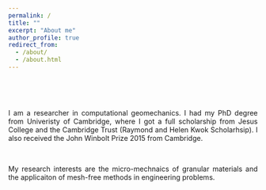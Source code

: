 ```yaml
---
permalink: /
title: ""
excerpt: "About me"
author_profile: true
redirect_from: 
  - /about/
  - /about.html
---
```


<p>&nbsp;</p>
<p>&nbsp;</p>
<div style="text-align: justify"> I am a researcher in computational geomechanics. I had my PhD degree from Univeristy of Cambridge, where I got a full scholarship from Jesus College and the Cambridge Trust (Raymond and Helen Kwok Scholarhsip). I also received the John Winbolt Prize 2015 from Cambridge. </div>

<p>&nbsp;</p>

<div style="text-align: justify"> My research interests are the micro-mechnaics of granular materials and the applicaiton of mesh-free methods in engineering problems. </div>

